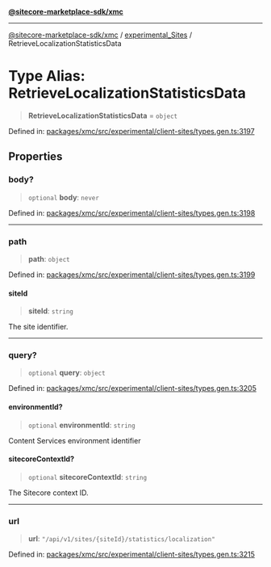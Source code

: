 [**@sitecore-marketplace-sdk/xmc**](../../../../README.md)

***

[@sitecore-marketplace-sdk/xmc](../../../../README.md) / [experimental\_Sites](../README.md) / RetrieveLocalizationStatisticsData

# Type Alias: RetrieveLocalizationStatisticsData

> **RetrieveLocalizationStatisticsData** = `object`

Defined in: [packages/xmc/src/experimental/client-sites/types.gen.ts:3197](https://github.com/Sitecore/marketplace-sdk/blob/main/packages/xmc/src/experimental/client-sites/types.gen.ts#L3197)

## Properties

### body?

> `optional` **body**: `never`

Defined in: [packages/xmc/src/experimental/client-sites/types.gen.ts:3198](https://github.com/Sitecore/marketplace-sdk/blob/main/packages/xmc/src/experimental/client-sites/types.gen.ts#L3198)

***

### path

> **path**: `object`

Defined in: [packages/xmc/src/experimental/client-sites/types.gen.ts:3199](https://github.com/Sitecore/marketplace-sdk/blob/main/packages/xmc/src/experimental/client-sites/types.gen.ts#L3199)

#### siteId

> **siteId**: `string`

The site identifier.

***

### query?

> `optional` **query**: `object`

Defined in: [packages/xmc/src/experimental/client-sites/types.gen.ts:3205](https://github.com/Sitecore/marketplace-sdk/blob/main/packages/xmc/src/experimental/client-sites/types.gen.ts#L3205)

#### environmentId?

> `optional` **environmentId**: `string`

Content Services environment identifier

#### sitecoreContextId?

> `optional` **sitecoreContextId**: `string`

The Sitecore context ID.

***

### url

> **url**: `"/api/v1/sites/{siteId}/statistics/localization"`

Defined in: [packages/xmc/src/experimental/client-sites/types.gen.ts:3215](https://github.com/Sitecore/marketplace-sdk/blob/main/packages/xmc/src/experimental/client-sites/types.gen.ts#L3215)
